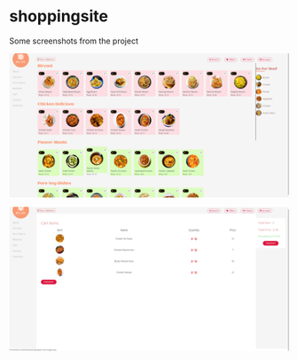 # shoppingsite

Some screenshots from the project

![Screenshot (142)](images/Desktop_View1.png)


![Screenshot (144)](images/cart_view.png)
